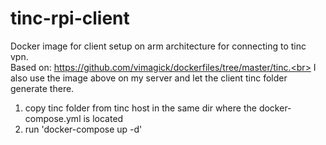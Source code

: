 # tinc-rpi-client
Docker image for client setup on arm architecture for connecting to tinc vpn.<br>
Based on: https://github.com/vimagick/dockerfiles/tree/master/tinc.<br>
I also use the image above on my server and let the client tinc folder generate there.<br>

1. copy tinc folder from tinc host in the same dir where the docker-compose.yml is located
2. run 'docker-compose up -d'
